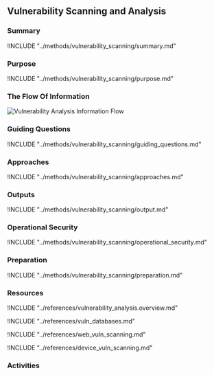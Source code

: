 ## Vulnerability Scanning and Analysis

### Summary
!INCLUDE "../methods/vulnerability_scanning/summary.md"

### Purpose
!INCLUDE "../methods/vulnerability_scanning/purpose.md"

### The Flow Of Information
![Vulnerability Analysis Information Flow](images/info_flows/vulnerability_scanning.svg)

### Guiding Questions
!INCLUDE "../methods/vulnerability_scanning/guiding_questions.md"

### Approaches
!INCLUDE "../methods/vulnerability_scanning/approaches.md"

### Outputs
!INCLUDE "../methods/vulnerability_scanning/output.md"

### Operational Security
!INCLUDE "../methods/vulnerability_scanning/operational_security.md"

### Preparation
!INCLUDE "../methods/vulnerability_scanning/preparation.md"




### Resources
<div class="greybox">
!INCLUDE "../references/vulnerability_analysis.overview.md"

!INCLUDE "../references/vuln_databases.md"

!INCLUDE "../references/web_vuln_scanning.md"

!INCLUDE "../references/device_vuln_scanning.md"

<!-- !INCLUDE "../references/auto_vuln_assessment.md" -->

</div>

### Activities